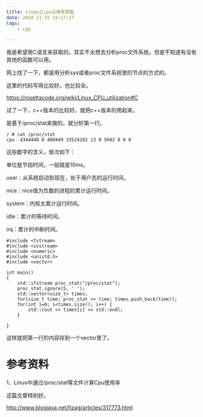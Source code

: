 ```yaml
---
title: Linux之cpu占用率获取
date: 2018-11-15 15:17:17
tags:
	- cpp

---
```




我是希望用C语言来获取的。其实不太想去分析proc文件系统。但是不知道有没有其他的函数可以用。

网上找了一下，都是用分析sys或者proc文件系统里的节点的方式的。



这里的代码写得比较好。也比较全。

https://rosettacode.org/wiki/Linux_CPU_utilization#C

试了一下，c++版本的比较好。就把c++版本的用起来。

是基于/proc/stat来做的，就分析第一行。

```
/ # cat /proc/stat
cpu  4344440 0 400449 33524102 13 0 5602 0 0 0
```

这些数字的含义，依次如下：

单位是节拍时间，一般就是10ms。

user：从系统启动到现在，处于用户态的运行时间。

nice：nice值为负数的进程的累计运行时间。

system：内核太累计运行时间。

idle：累计的等待时间。

irq：累计的中断时间。

```
#include <fstream>
#include <iostream>
#include <numeric>
#include <unistd.h>
#include <vector>
 
int main()
{
	std::ifstream proc_stat("/proc/stat");
	proc_stat.ignore(5, ' ');
	std::vector<size_t> times;
	for(size_t time; proc_stat >> time; times.push_back(time));
	for(int i=0; i<times.size(); i++) {
		std::cout << times[i] << std::endl;
	}
	
}
```

这样就把第一行的内容存到一个vector里了。



# 参考资料

1、Linux中通过/proc/stat等文件计算Cpu使用率

这篇文章特别好。

http://www.blogjava.net/fjzag/articles/317773.html